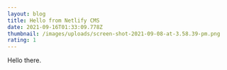 ```yaml
---
layout: blog
title: Hello from Netlify CMS
date: 2021-09-16T01:33:09.778Z
thumbnail: /images/uploads/screen-shot-2021-09-08-at-3.58.39-pm.png
rating: 1
---
```

Hello there.